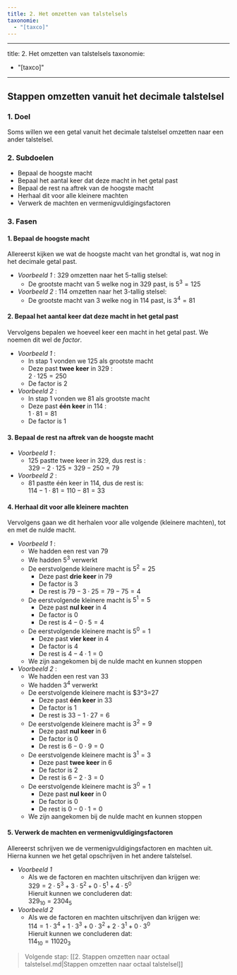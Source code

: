 ```yaml
---
title: 2. Het omzetten van talstelsels
taxonomie:
  - "[taxco]"
---
```



---
title: 2. Het omzetten van talstelsels
taxonomie:
  - "[taxco]"
---



## Stappen omzetten vanuit het decimale talstelsel

### 1. Doel

Soms willen we een getal vanuit het decimale talstelsel omzetten naar een ander talstelsel.

### 2. Subdoelen

- Bepaal de hoogste macht
- Bepaal het aantal keer dat deze macht in het getal past
- Bepaal de rest na aftrek van de hoogste macht
- Herhaal dit voor alle kleinere machten
- Verwerk de machten en vermenigvuldigingsfactoren

### 3. Fasen

#### 1. Bepaal de hoogste macht

Allereerst kijken we wat de hoogste macht van het grondtal is, wat nog
in het decimale getal past.

- *Voorbeeld 1* : 329 omzetten naar het 5-tallig stelsel:
  - De grootste macht van 5 welke nog in 329 past, is $5^3=125$
- *Voorbeeld 2* : 114 omzetten naar het 3-tallig stelsel:
  - De grootste macht van 3 welke nog in 114 past, is $3^4=81$

#### 2. Bepaal het aantal keer dat deze macht in het getal past

Vervolgens bepalen we hoeveel keer een macht in het getal past. We
noemen dit wel de *factor*.

- *Voorbeeld 1* :
  - In stap 1 vonden we 125 als grootste macht
  - Deze past **twee keer** in 329 : \
$2 \cdot 125 = 250$
  - De factor is 2
- *Voorbeeld 2* :
  - In stap 1 vonden we 81 als grootste macht
  - Deze past **één keer** in 114 : \
$1\cdot 81 = 81$
  - De factor is 1

#### 3. Bepaal de rest na aftrek van de hoogste macht

- *Voorbeeld 1* :
  - 125 pastte twee keer in 329, dus rest is : \
$329 - 2\cdot 125 = 329 - 250 = 79$
- *Voorbeeld 2* :
  - 81 pastte één keer in 114, dus de rest is: \
$114 - 1 \cdot 81 = 110 - 81 = 33$

#### 4. Herhaal dit voor alle kleinere machten

Vervolgens gaan we dit herhalen voor alle volgende (kleinere machten),
tot en met de nulde macht.

- *Voorbeeld 1* :
  - We hadden een rest van 79
  - We hadden $5^3$ verwerkt
  - De eerstvolgende kleinere macht is $5^2 = 25$
    - Deze past **drie keer** in 79
    - De factor is 3
    - De rest is $79-3\cdot 25 = 79 - 75 = 4$
  - De eerstvolgende kleinere macht is $5^1 = 5$
    - Deze past **nul keer** in 4
    - De factor is 0
    - De rest is $4-0\cdot 5=4$
  - De eerstvolgende kleinere macht is $5^0=1$
    - Deze past **vier keer** in 4
    - De factor is 4
    - De rest is $4-4\cdot 1=0$
  - We zijn aangekomen bij de nulde macht en kunnen stoppen
- *Voorbeeld 2* :
  - We hadden een rest van 33
  - We hadden $3^4$ verwerkt
  - De eerstvolgende kleinere macht is $3^3=27
    - Deze past **één keer** in 33
    - De factor is 1
    - De rest is $33-1 \cdot 27=6$
  - De eerstvolgende kleinere macht is $3^2=9$
    - Deze past **nul keer** in 6
    - De factor is 0
    - De rest is $6-0\cdot 9 = 0$
  - De eerstvolgende kleinere macht is $3^1=3$
    - Deze past **twee keer** in 6
    - De factor is 2
    - De rest is $6-2\cdot 3 = 0$
  - De eerstvolgende kleinere macht is $3^0 = 1$
    - Deze past **nul keer** in 0
    - De factor is 0
    - De rest is $0-0\cdot 1=0$
  - We zijn aangekomen bij de nulde macht en kunnen stoppen

#### 5. Verwerk de machten en vermenigvuldigingsfactoren

Allereerst schrijven we de vermenigvuldigingsfactoren en machten uit.
Hierna kunnen we het getal opschrijven in het andere talstelsel.

- *Voorbeeld 1*
  - Als we de factoren en machten uitschrijven dan krijgen we: \
  $329 = 2\cdot 5^3 + 3 \cdot 5^2 + 0 \cdot 5^1 + 4 \cdot 5^0$ \
  Hieruit kunnen we concluderen dat: \
  $329_{10} = 2304_5$
- *Voorbeeld 2*
  - Als we de factoren en machten uitschrijven dan krijgen we: \
  $114 = 1\cdot 3^4 + 1 \cdot 3^3 + 0 \cdot 3^2 + 2 \cdot 3^1 + 0 \cdot 3^0$ \
  Hieruit kunnen we concluderen dat: \
  $114_{10} = 11020_3$

> Volgende stap: [[2. Stappen omzetten naar octaal talstelsel.md|Stappen omzetten naar octaal talstelsel]]




